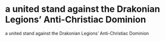 # a united stand against the Drakonian Legions’ Anti-Christiac Dominion

a united stand against the Drakonian Legions’ Anti-Christiac Dominion